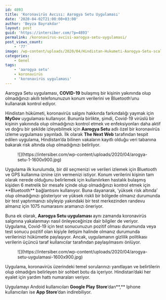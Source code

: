 ```yaml
---
id: 4893
title: 'Koronavirüs Avcısı: Aarogya Setu Uygulaması'
date: '2020-04-02T21:00:00+03:00'
author: 'Beyza Bayrakdar'
layout: post
guid: 'https://intersiber.com/?p=4893'
permalink: /koronavirus-avcisi-aarogya-setu-uygulamasi/
post_views_count:
    - '77'
image: /wp-content/uploads/2020/04/Hindistan-Hukumeti-Aarogya-Setu-scaled.jpg
categories:
    - Genel
tags:
    - 'aarogya setu'
    - koronavirüs
    - 'koronavirüs uygulaması'
---
```


Aarogya Setu uygulaması, **COVID-19** bulaşmış bir kişinin yakınında olup olmadığınızı akıllı telefonunuzun konum verilerini ve Bluetooth’unu kullanarak kontrol ediyor.

Hindistan hükümeti, koronavirüs salgını hakkında farkındalığı yaymak için **MyGov** uygulaması kullanıyor. Bununla birlikte, şimdi, Covid-19 virüslü bir kişinin yakınında olup olmadığınızı kontrol etmek ve enfeksiyonları daha aktif ve doğru bir şekilde izleyebilmek için **Aarogya Setu** adlı özel bir koronavirüs izleme uygulaması yayınladı. İlk olarak **The Next Web** tarafından tespit edilen uygulama, Hindistan’da bilinen vakaların kayıtlı olduğu veri tabanına bakarak risk altında olup olmadığınızı belirliyor.

<figure class="wp-block-image size-large">![](https://intersiber.com/wp-content/uploads/2020/04/arogya-setu-1-1600x900.jpg)</figure>Uygulama ilk kurulumda, bir dil seçmenizi ve verileri izlemek için Bluetooth ve GPS kullanma iznine izin vermenizi istiyor. Konum verilerini kişinin tam olarak nerede olduğunu belirlemek için kullanılırken hastalık bulaşmış kişiden 6 metrelik bir mesafe içinde olup olmadığınızı kontrol etmek için **Bluetooth** bağlantısını kullanıyor. Buna dayanarak, ‘yüksek risk altında’ olup olmadığınızı gösteriyor ve yüksek riskli bir bölgede olmanız durumunda bir test yaptırmanızı söyleyip yakındaki bir test merkezinden randevu almanız için 1075 numarasını aramanızı öneriyor.

Buna ek olarak, **Aarogya Setu uygulaması** aynı zamanda koronavirüs salgınına yakalanmayı nasıl önleyeceğinize dair bilgiler de veriyor. Uygulama, Covid-19 için test sonucunuzun pozitif olması durumunda veya test sonucu pozitif olan kişiyle iletişim halinde olmanız durumunda verilerinizi hükümetle paylaşıyor. Ancak, uygulamanın gizlilik politikası verilerin üçüncü taraf kullanıcılar tarafından paylaşılmasını önlüyor.

<figure class="wp-block-image size-large">![](https://intersiber.com/wp-content/uploads/2020/04/arogya-setu-uygulamasi-1600x900.jpg)</figure>Uygulama, koronavirüs üzerindeki temel sorularınızı yanıtlayan ve belirtilerin olup olmadığını belirleyen bir sohbet botu da içeriyor. Hindistan’daki her eyalet için yardım hattı numaraları veriyor.

Uygulamayı Andoid kullanıcıları **Google Play Store**‘dan**,** Iphone kullanıcıları ise **App Store**’dan indirebiliyor.
